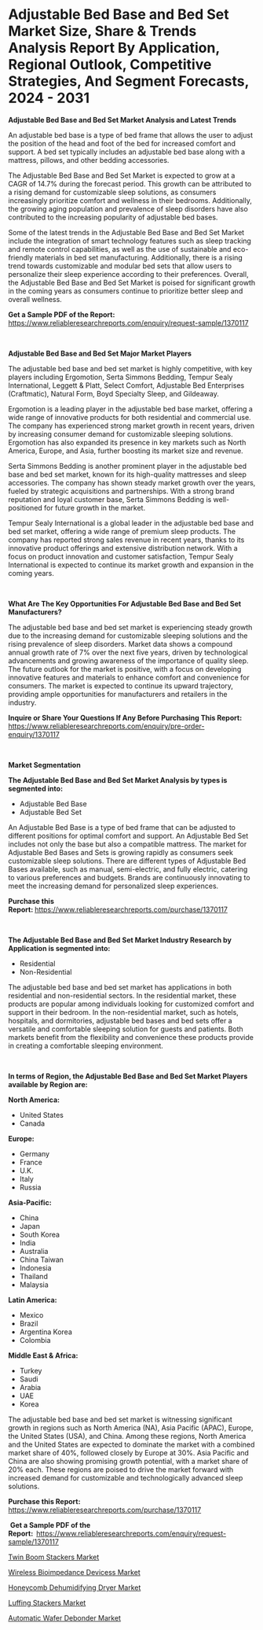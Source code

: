 <p><h1>Adjustable Bed Base and Bed Set Market Size, Share & Trends Analysis Report By Application, Regional Outlook, Competitive Strategies, And Segment Forecasts, 2024 - 2031</h1></p><p><strong>Adjustable Bed Base and Bed Set Market Analysis and Latest Trends</strong></p>
<p><p>An adjustable bed base is a type of bed frame that allows the user to adjust the position of the head and foot of the bed for increased comfort and support. A bed set typically includes an adjustable bed base along with a mattress, pillows, and other bedding accessories. </p><p>The Adjustable Bed Base and Bed Set Market is expected to grow at a CAGR of 14.7% during the forecast period. This growth can be attributed to a rising demand for customizable sleep solutions, as consumers increasingly prioritize comfort and wellness in their bedrooms. Additionally, the growing aging population and prevalence of sleep disorders have also contributed to the increasing popularity of adjustable bed bases.</p><p>Some of the latest trends in the Adjustable Bed Base and Bed Set Market include the integration of smart technology features such as sleep tracking and remote control capabilities, as well as the use of sustainable and eco-friendly materials in bed set manufacturing. Additionally, there is a rising trend towards customizable and modular bed sets that allow users to personalize their sleep experience according to their preferences. Overall, the Adjustable Bed Base and Bed Set Market is poised for significant growth in the coming years as consumers continue to prioritize better sleep and overall wellness.</p></p>
<p><strong>Get a Sample PDF of the Report:&nbsp;</strong> <a href="https://www.reliableresearchreports.com/enquiry/request-sample/1370117">https://www.reliableresearchreports.com/enquiry/request-sample/1370117</a></p>
<p>&nbsp;</p>
<p><strong>Adjustable Bed Base and Bed Set Major Market Players</strong></p>
<p><p>The adjustable bed base and bed set market is highly competitive, with key players including Ergomotion, Serta Simmons Bedding, Tempur Sealy International, Leggett & Platt, Select Comfort, Adjustable Bed Enterprises (Craftmatic), Natural Form, Boyd Specialty Sleep, and Gildeaway.</p><p>Ergomotion is a leading player in the adjustable bed base market, offering a wide range of innovative products for both residential and commercial use. The company has experienced strong market growth in recent years, driven by increasing consumer demand for customizable sleeping solutions. Ergomotion has also expanded its presence in key markets such as North America, Europe, and Asia, further boosting its market size and revenue.</p><p>Serta Simmons Bedding is another prominent player in the adjustable bed base and bed set market, known for its high-quality mattresses and sleep accessories. The company has shown steady market growth over the years, fueled by strategic acquisitions and partnerships. With a strong brand reputation and loyal customer base, Serta Simmons Bedding is well-positioned for future growth in the market.</p><p>Tempur Sealy International is a global leader in the adjustable bed base and bed set market, offering a wide range of premium sleep products. The company has reported strong sales revenue in recent years, thanks to its innovative product offerings and extensive distribution network. With a focus on product innovation and customer satisfaction, Tempur Sealy International is expected to continue its market growth and expansion in the coming years.</p></p>
<p>&nbsp;</p>
<p><strong>What Are The Key Opportunities For Adjustable Bed Base and Bed Set Manufacturers?</strong></p>
<p><p>The adjustable bed base and bed set market is experiencing steady growth due to the increasing demand for customizable sleeping solutions and the rising prevalence of sleep disorders. Market data shows a compound annual growth rate of 7% over the next five years, driven by technological advancements and growing awareness of the importance of quality sleep. The future outlook for the market is positive, with a focus on developing innovative features and materials to enhance comfort and convenience for consumers. The market is expected to continue its upward trajectory, providing ample opportunities for manufacturers and retailers in the industry.</p></p>
<p><strong>Inquire or Share Your Questions If Any Before Purchasing This Report:</strong> <a href="https://www.reliableresearchreports.com/enquiry/pre-order-enquiry/1370117">https://www.reliableresearchreports.com/enquiry/pre-order-enquiry/1370117</a></p>
<p>&nbsp;</p>
<p><strong>Market Segmentation</strong></p>
<p><strong>The Adjustable Bed Base and Bed Set Market Analysis by types is segmented into:</strong></p>
<p><ul><li>Adjustable Bed Base</li><li>Adjustable Bed Set</li></ul></p>
<p><p>An Adjustable Bed Base is a type of bed frame that can be adjusted to different positions for optimal comfort and support. An Adjustable Bed Set includes not only the base but also a compatible mattress. The market for Adjustable Bed Bases and Sets is growing rapidly as consumers seek customizable sleep solutions. There are different types of Adjustable Bed Bases available, such as manual, semi-electric, and fully electric, catering to various preferences and budgets. Brands are continuously innovating to meet the increasing demand for personalized sleep experiences.</p></p>
<p><strong>Purchase this Report:&nbsp;</strong><a href="https://www.reliableresearchreports.com/purchase/1370117">https://www.reliableresearchreports.com/purchase/1370117</a></p>
<p>&nbsp;</p>
<p><strong>The Adjustable Bed Base and Bed Set Market Industry Research by Application is segmented into:</strong></p>
<p><ul><li>Residential</li><li>Non-Residential</li></ul></p>
<p><p>The adjustable bed base and bed set market has applications in both residential and non-residential sectors. In the residential market, these products are popular among individuals looking for customized comfort and support in their bedroom. In the non-residential market, such as hotels, hospitals, and dormitories, adjustable bed bases and bed sets offer a versatile and comfortable sleeping solution for guests and patients. Both markets benefit from the flexibility and convenience these products provide in creating a comfortable sleeping environment.</p></p>
<p>&nbsp;</p>
<p><strong>In terms of Region, the Adjustable Bed Base and Bed Set Market Players available by Region are:</strong></p>
<p>
    <p> <strong> North America: </strong>
        <ul>
            <li>United States</li>
            <li>Canada</li>
        </ul>
        </p> 
    <p> <strong> Europe: </strong>
        <ul>
            <li>Germany</li>
            <li>France</li>
            <li>U.K.</li>
            <li>Italy</li>
            <li>Russia</li>
        </ul>
        </p> 
    <p> <strong> Asia-Pacific: </strong>
        <ul>
            <li>China</li>
            <li>Japan</li>
            <li>South Korea</li>
            <li>India</li>
            <li>Australia</li>
            <li>China Taiwan</li>
            <li>Indonesia</li>
            <li>Thailand</li>
            <li>Malaysia</li>
        </ul>
        </p> 
    <p> <strong> Latin America: </strong>
        <ul>
            <li>Mexico</li>
            <li>Brazil</li>
            <li>Argentina Korea</li>
            <li>Colombia</li>
        </ul>
        </p> 
    <p> <strong> Middle East & Africa: </strong>
        <ul>
            <li>Turkey</li>
            <li>Saudi</li>
            <li>Arabia</li>
            <li>UAE</li>
            <li>Korea</li>
        </ul>
    </p>
    </p>
<p><p>The adjustable bed base and bed set market is witnessing significant growth in regions such as North America (NA), Asia Pacific (APAC), Europe, the United States (USA), and China. Among these regions, North America and the United States are expected to dominate the market with a combined market share of 40%, followed closely by Europe at 30%. Asia Pacific and China are also showing promising growth potential, with a market share of 20% each. These regions are poised to drive the market forward with increased demand for customizable and technologically advanced sleep solutions.</p></p>
<p><strong>Purchase this Report: </strong><a href="https://www.reliableresearchreports.com/purchase/1370117">https://www.reliableresearchreports.com/purchase/1370117</a></p>
<p>&nbsp;<strong>Get a Sample PDF of the Report:&nbsp;&nbsp;</strong><a href="https://www.reliableresearchreports.com/enquiry/request-sample/1370117">https://www.reliableresearchreports.com/enquiry/request-sample/1370117</a></p>
<p><strong></strong></p>
<p><p><a href="https://medium.com/@angelaarnold1941/twin-boom-stackers-market-insight-market-trends-growth-forecasted-from-2024-to-2031-f688a105f7a8">Twin Boom Stackers Market</a></p><p><a href="https://github.com/ruddyyedelwadw/Market-Research-Report-List-1/blob/main/wireless-bioimpedance-devicess-market.md">Wireless Bioimpedance Devicess Market</a></p><p><a href="https://medium.com/@evelynarmstrong2022/honeycomb-dehumidifying-dryer-market-insights-into-market-cagr-market-trends-and-growth-32c557557de6">Honeycomb Dehumidifying Dryer Market</a></p><p><a href="https://medium.com/@angelaarnold1941/luffing-stackers-market-exploring-market-share-market-trends-and-future-growth-8979e7b83ad5">Luffing Stackers Market</a></p><p><a href="https://medium.com/@elvirabogdani08/automatic-wafer-debonder-market-insights-into-market-cagr-market-trends-and-growth-strategies-1c121e42f55d">Automatic Wafer Debonder Market</a></p></p>